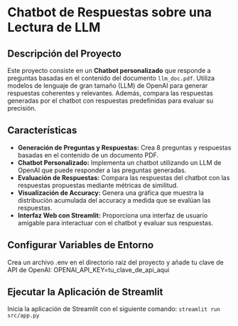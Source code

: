 # Chatbot de Respuestas sobre una Lectura de LLM

## Descripción del Proyecto

Este proyecto consiste en un **Chatbot personalizado** que responde a preguntas basadas en el contenido del documento `llm_doc.pdf`. Utiliza modelos de lenguaje de gran tamaño (LLM) de OpenAI para generar respuestas coherentes y relevantes. Además, compara las respuestas generadas por el chatbot con respuestas predefinidas para evaluar su precisión.

## Características

- **Generación de Preguntas y Respuestas:** Crea 8 preguntas y respuestas basadas en el contenido de un documento PDF.
- **Chatbot Personalizado:** Implementa un chatbot utilizando un LLM de OpenAI que puede responder a las preguntas generadas.
- **Evaluación de Respuestas:** Compara las respuestas del chatbot con las respuestas propuestas mediante métricas de similitud.
- **Visualización de Accuracy:** Genera una gráfica que muestra la distribución acumulada del accuracy a medida que se evalúan las respuestas.
- **Interfaz Web con Streamlit:** Proporciona una interfaz de usuario amigable para interactuar con el chatbot y evaluar sus respuestas.

## Configurar Variables de Entorno

Crea un archivo .env en el directorio raíz del proyecto y añade tu clave de API de OpenAI:
OPENAI_API_KEY=tu_clave_de_api_aqui

## Ejecutar la Aplicación de Streamlit

Inicia la aplicación de Streamlit con el siguiente comando:
`streamlit run src/app.py`
